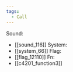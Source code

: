 ```yaml
---
tags:
  - Call
---
```

Sound:
- [[sound_116]]
System:
- [[system_66]]
Flag:
- [[flag_12110]]
Fn:
- [[c4201_function3]]
